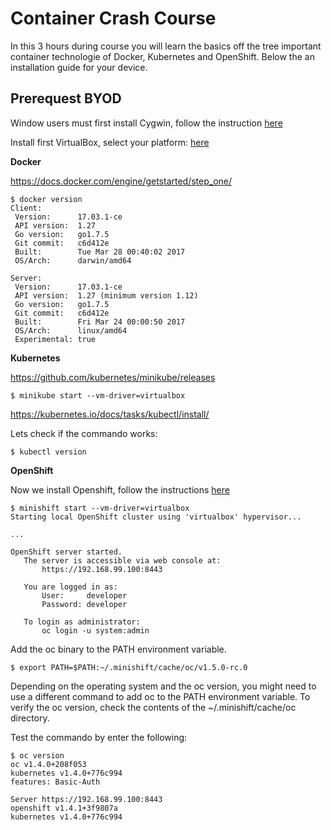 # Container Crash Course

In this 3 hours during course you will learn the basics off the tree important container technologie of Docker, Kubernetes and OpenShift. 
Below the an installation guide for your device.

## Prerequest BYOD

Window users must first install Cygwin, follow the instruction [here](https://cygwin.com/install.html)

Install first VirtualBox, select your platform: [here](https://www.virtualbox.org/wiki/Downloads)

**Docker**

https://docs.docker.com/engine/getstarted/step_one/
```
$ docker version
Client:
 Version:      17.03.1-ce
 API version:  1.27
 Go version:   go1.7.5
 Git commit:   c6d412e
 Built:        Tue Mar 28 00:40:02 2017
 OS/Arch:      darwin/amd64

Server:
 Version:      17.03.1-ce
 API version:  1.27 (minimum version 1.12)
 Go version:   go1.7.5
 Git commit:   c6d412e
 Built:        Fri Mar 24 00:00:50 2017
 OS/Arch:      linux/amd64
 Experimental: true
```

**Kubernetes**

https://github.com/kubernetes/minikube/releases
```
$ minikube start --vm-driver=virtualbox
```

https://kubernetes.io/docs/tasks/kubectl/install/

Lets check if the commando works:
```
$ kubectl version
```

**OpenShift**

Now we install Openshift, follow the instructions [here](https://docs.openshift.org/latest/minishift/getting-started/installing.html)
```
$ minishift start --vm-driver=virtualbox
Starting local OpenShift cluster using 'virtualbox' hypervisor...

...

OpenShift server started.
   The server is accessible via web console at:
       https://192.168.99.100:8443

   You are logged in as:
       User:     developer
       Password: developer

   To login as administrator:
       oc login -u system:admin
```
Add the oc binary to the PATH environment variable.
```
$ export PATH=$PATH:~/.minishift/cache/oc/v1.5.0-rc.0
```
Depending on the operating system and the oc version, you might need to use a different command to add oc to the PATH environment variable. To verify the oc version, check the contents of the ~/.minishift/cache/oc directory.

Test the commando by enter the following:
```
$ oc version
oc v1.4.0+208f053
kubernetes v1.4.0+776c994
features: Basic-Auth

Server https://192.168.99.100:8443
openshift v1.4.1+3f9807a
kubernetes v1.4.0+776c994
```
